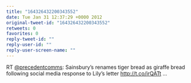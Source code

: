 ```yaml
---
title: "164326432200343552"
date: Tue Jan 31 12:37:29 +0000 2012
original-tweet-id: "164326432200343552"
retweets: 0
favorites: 0
reply-tweet-id: ""
reply-user-id: ""
reply-user-screen-name: ""
---
```

RT <a href="https://twitter.com/precedentcomms">@precedentcomms</a>: Sainsbury’s renames tiger bread as giraffe bread following social media response to Lily’s letter http://t.co/irQATt ...
